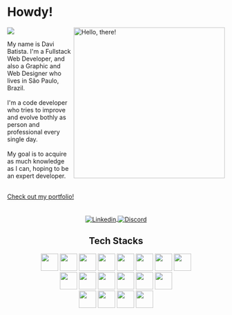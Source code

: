 #   Howdy!
  <img src="https://komarev.com/ghpvc/?username=daviebatista&color=blue&style=for-the-badge">
    <img src="https://github-readme-stats.vercel.app/api/top-langs/?username=daviebatista&layout=compact&langs_count=6&theme=algolia&count_private=true" title="hello" width="350"align="right" alt="Hello, there!">
  <div align="left" width="375">
    <p>
    My name is Davi Batista. I'm a Fullstack Web Developer, and also a Graphic and Web Designer who lives in São Paulo, Brazil.
    <br>
    <br>
    I'm a code developer who tries to improve and evolve bothly as person and professional every single day.
    <br>
    <br>
    My goal is to acquire as much knowledge as I can, hoping to be an expert developer.
    </p>
    <br>
    <a align="center" href="https://daviebatista.github.io/portfolio/">
    Check out my portfolio!
    </a>
  </div>


<br>
<br>
<div align="center">
  <a href="https://www.linkedin.com/in/-davi-batista/">
  <img align="center" src="https://img.shields.io/badge/LinkedIn-0077B5?style=for-the-badge&logo=linkedin&logoColor=white" alt="Linkedin"/>
</a>
<a href="https://discord.com/users/301873796200005633">
  <img align="center" src="https://img.shields.io/badge/Discord-%235865F2.svg?style=for-the-badge&logo=discord&logoColor=white" alt="Discord"/>
</a>
</div>

<div align="center" width="400px">
    <h2>Tech Stacks</h2>
    <img width="40px" src="https://cdn.jsdelivr.net/gh/devicons/devicon/icons/html5/html5-original.svg"/>
    <img width="40px" src="https://cdn.jsdelivr.net/gh/devicons/devicon/icons/css3/css3-original.svg"/>
    <img width="40px" src="https://cdn.jsdelivr.net/gh/devicons/devicon/icons/javascript/javascript-original.svg"/>
    <img width="40px" src="https://cdn.jsdelivr.net/gh/devicons/devicon/icons/typescript/typescript-original.svg"/>
    <img width="40px" src="https://cdn.jsdelivr.net/gh/devicons/devicon/icons/react/react-original.svg"/>
    <img width="40px" src="https://cdn.jsdelivr.net/gh/devicons/devicon/icons/bootstrap/bootstrap-original.svg" />
    <img width="40px" src="https://cdn.jsdelivr.net/gh/devicons/devicon/icons/sass/sass-original.svg"/>
    <img width="40px" src="https://cdn.jsdelivr.net/gh/devicons/devicon/icons/nextjs/nextjs-line.svg" />
    <br>  
    <img width="40px" src="https://cdn.jsdelivr.net/gh/devicons/devicon/icons/nodejs/nodejs-original.svg"/>
    <img width="40px" src="https://cdn.jsdelivr.net/gh/devicons/devicon/icons/python/python-original.svg"/>
    <img width="40px" src="https://cdn.jsdelivr.net/gh/devicons/devicon/icons/express/express-original.svg" />
    <img width="40px" src="https://cdn.jsdelivr.net/gh/devicons/devicon/icons/postgresql/postgresql-original.svg" />
    <img width="40px" src="https://cdn.jsdelivr.net/gh/devicons/devicon/icons/sequelize/sequelize-original.svg" />
    <img width="40px" src="https://cdn.jsdelivr.net/gh/devicons/devicon/icons/webpack/webpack-original.svg" />
    <br>
    <img width="40px" src="https://cdn.jsdelivr.net/gh/devicons/devicon/icons/photoshop/photoshop-plain.svg" />
    <img width="40px" src="https://cdn.jsdelivr.net/gh/devicons/devicon/icons/figma/figma-original.svg" />
    <img width="40px" src="https://cdn.jsdelivr.net/gh/devicons/devicon/icons/git/git-original.svg" />
     <img width="40px" src="https://cdn.jsdelivr.net/gh/devicons/devicon/icons/docker/docker-plain.svg" />
</div>
